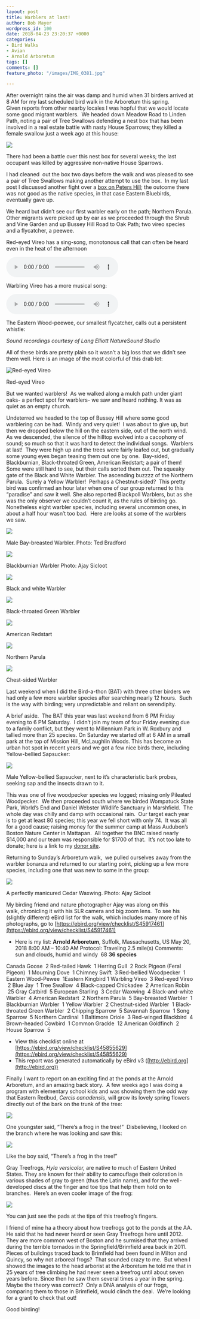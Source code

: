 ```yaml
---
layout: post
title: Warblers at last!
author: Bob Mayer
wordpress_id: 100
date: 2018-04-23 23:20:37 +0000
categories:
- Bird Walks
- Avian
- Arnold Arboretum
tags: []
comments: []
feature_photo: "/images/IMG_0381.jpg"

---
```

After overnight rains the air was damp and humid when 31 birders arrived at 8 AM for my last scheduled bird walk in the Arboretum this spring.  Given reports from other nearby locales I was hopful that we would locate some good migrant warblers.  We headed down Meadow Road to Linden Path, noting a pair of Tree Swallows defending a nest box that has been involved in a real estate battle with nasty House Sparrows; they killed a female swallow just a week ago at this house:

![](/images/2018/11/P1020388.jpg)

There had been a battle over this nest box for several weeks; the last occupant was killed by aggressive non-native House Sparrows.

I had cleaned  out the box two days before the walk and was pleased to see a pair of Tree Swallows making another attempt to use the box.  In my last post I discussed another fight over a [box on Peters Hill](/smore-spring-walks-with-avian-migration-in-full-swing/); the outcome there was not good as the native species, in that case Eastern Bluebirds, eventually gave up.

We heard but didn’t see our first warbler early on the path; Northern Parula.  Other migrants were picked up by ear as we proceeded through the Shrub and Vine Garden and up Bussey Hill Road to Oak Path; two vireo species and a flycatcher, a peewee.

Red-eyed Vireo has a sing-song, monotonous call that can often be heard even in the heat of the afternoon

<audio controls src="/media/Red-eyed_Vireo_1.mp3"></audio>

Warbling Vireo has a more musical song:

<audio controls src="/media/2015/05/Warlbing-Vireo.mp3"></audio>

The Eastern Wood-peewee, our smallest flycatcher, calls out a persistent whistle:

_Sound recordings courtesy of Lang Elliott NatureSound Studio_

All of these birds are pretty plain so it wasn’t a big loss that we didn’t see them well. Here is an image of the most colorful of this drab lot:

![Red-eyed Vireo](/images/2018/11/P1010954-1688x1200.jpg "Red-Eyed Vireo")

Red-eyed Vireo

But we wanted warblers!  As we walked along a mulch path under giant oaks- a perfect spot for warblers- we saw and heard nothing. It was as quiet as an empty church.

Undeterred we headed to the top of Bussey Hill where some good warblering can be had.  Windy and very quiet!  I was about to give up, but then we dropped below the hill on the eastern side, out of the north wind.  As we descended, the silence of the hilltop evolved into a cacophony of sound; so much so that it was hard to detect the individual songs.  Warblers at last!  They were high up and the trees were fairly leafed out, but gradually some young eyes began teasing them out one by one.  Bay-sided, Blackburnian, Black-throated Green, American Redstart; a pair of them!  Some were still hard to see, but their calls sorted them out. The squeaky gate of the Black and White Warbler. The ascending buzzzz of the Northern Parula.  Surely a Yellow Warbler!  Perhaps a Chestnut-sided?  This pretty bird was confirmed an hour later when one of our group returned to this “paradise” and saw it well. She also reported Blackpoll Warblers, but as she was the only observer we couldn’t count it, as the rules of birding go.  Nonetheless eight warbler species, including several uncommon ones, in about a half hour wasn’t too bad.  Here are looks at some of the warblers we saw.

![](/images/2017/05/Bay-breasted-Warbler-Ted-Bradford.jpg)

Male Bay-breasted Warbler. Photo: Ted Bradford

![](/images/101455011-1.jpg)

Blackburnian Warbler Photo: Ajay Sicloot

![](/images/P1020265.jpg)

Black and white Warbler

![](/images/P1010002_2.jpg)

Black-throated Green Warbler

![](/images/P1050239-1.jpg)

American Redstart

![](/images/2018/11/P1050177.jpg)

Northern Parula

![](/images/P1020287-2.jpg)

Chest-sided Warbler

Last weekend when I did the Bird-a-thon (BAT) with three other birders we had only a few more warbler species after searching nearly 12 hours.  Such is the way with birding; very unpredictable and reliant on serendipity.

A brief aside.  The BAT this year was last weekend from 6 PM Friday evening to 6 PM Saturday.  I didn’t join my team of four Friday evening due to a family conflict, but they went to Millennium Park in W. Roxbury and tallied more than 25 species. On Saturday we started off at 6 AM in a small park at the top of Mission Hill, McLaughlin Woods. This has become an urban hot spot in recent years and we got a few nice birds there, including Yellow-bellied Sapsucker:

![](/images/P1000348.jpg)

Male Yellow-bellied Sapsucker, next to it’s characteristic bark probes, seeking sap and the insects drawn to it.

This was one of five woodpecker species we logged; missing only Pileated Woodpecker.  We then proceeded south where we birded Wompatuck State Park, World’s End and Daniel Webster Wildlife Sanctuary in Marshfield.  The whole day was chilly and damp with occasional rain.  Our target each year is to get at least 80 species; this year we fell short with only 74.  It was all for a good cause; raising money for the summer camp at Mass Audubon’s Boston Nature Center in Mattapan.  All together the BNC raised nearly $14,000 and our team was responsible for $1700 of that.  It’s not too late to donate; here is a link to my [donor site](https://goo.gl/fuocvG).

Returning to Sunday’s Arboretum walk,  we pulled ourselves away from the warbler bonanza and returned to our starting point, picking up a few more species, including one that was new to some in the group:

![](/images/101455741.jpg)

A perfectly manicured Cedar Waxwing. Photo: Ajay Sicloot

My birding friend and nature photographer Ajay was along on this walk, chronicling it with his SLR camera and big zoom lens.  To see his (slightly different) eBird list for the walk, which includes many more of his photographs, go to [https://ebird.org/view/checklist/S45917461](https://ebird.org/view/checklist/S45917461)

* Here is my list:
  **Arnold Arboretum**, Suffolk, Massachusetts, US
  May 20, 2018 8:00 AM – 10:40 AM
  Protocol: Traveling
  2\.5 mile(s)
  Comments:     sun and clouds, humid and windy  68
  **36 species**

Canada Goose  2
Red-tailed Hawk  1
Herring Gull  2
Rock Pigeon (Feral Pigeon)  1
Mourning Dove  1
Chimney Swift  3
Red-bellied Woodpecker  1
Eastern Wood-Pewee  1Eastern Kingbird 1
Warbling Vireo  3
Red-eyed Vireo  2
Blue Jay  1
Tree Swallow  4
Black-capped Chickadee  2
American Robin  25
Gray Catbird  5
European Starling  3
Cedar Waxwing  4
Black-and-white Warbler  4
American Redstart  2
Northern Parula  5
Bay-breasted Warbler  1
Blackburnian Warbler  1
Yellow Warbler  2
Chestnut-sided Warbler  1
Black-throated Green Warbler  2
Chipping Sparrow  5
Savannah Sparrow  1
Song Sparrow  5
Northern Cardinal  1
Baltimore Oriole  3
Red-winged Blackbird  4
Brown-headed Cowbird  1
Common Grackle  12
American Goldfinch  2
House Sparrow  5

* View this checklist online at [https://ebird.org/view/checklist/S45855629](https://ebird.org/view/checklist/S45855629)
* This report was generated automatically by eBird v3 ([http://ebird.org](http://ebird.org))

Finally I want to report on an exciting find at the ponds at the Arnold Arboretum, and an amazing back story.  A few weeks ago I was doing a program with elementary school kids and was showing them the odd way that Eastern Redbud, _Cercis canadensis_, will grow its lovely spring flowers directly out of the bark on the trunk of the tree:

![](/images/2018/11/Redbud.jpg)

One youngster said, “There’s a frog in the tree!”  Disbelieving, I looked on the branch where he was looking and saw this:

![](/images/IMG_0383-1.jpg)

Like the boy said, “There’s a frog in the tree!”

Gray Treefrogs, _Hyla versicolor,_ are native to much of Eastern United States. They are known for their ability to camouflage their coloration in various shades of gray to green (thus the Latin name), and for the well-developed discs at the finger and toe tips that help them hold on to branches.  Here’s an even cooler image of the frog:

![](/images/2018/11/IMG_0381.jpg)

You can just see the pads at the tips of this treefrog’s fingers.

I friend of mine ha a theory about how treefrogs got to the ponds at the AA.  He said that he had never heard or seen Gray Treefrogs here until 2012.  They are more common west of Boston and he surmised that they arrived during the terrible tornados in the Springfield/Brimfield area back in 2011.  Pieces of buildings traced back to Brimfield had been found in Milton and Quincy, so why not arboreal frogs?  That sounded crazy to me.  But when I showed the images to the head arborist at the Arboretum he told me that in 25 years of tree climbing he had never seen a treefrog until about seven years before. Since then he saw them several times a year in the spring.  Maybe the theory was correct?  Only a DNA analysis of our frogs, comparing them to those in Brimfield, would clinch the deal.  We’re looking for a grant to check that out!

Good birding!